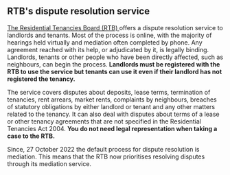 ##  RTB's dispute resolution service

[ The Residential Tenancies Board (RTB) ](https://www.rtb.ie/) offers a
dispute resolution service to landlords and tenants. Most of the process is
online, with the majority of hearings held virtually and mediation often
completed by phone. Any agreement reached with its help, or adjudicated by it,
is legally binding. Landlords, tenants or other people who have been directly
affected, such as neighbours, can begin the process. **Landlords must be
registered with the RTB to use the service but tenants can use it even if
their landlord has not registered the tenancy.**

The service covers disputes about deposits, lease terms, termination of
tenancies, rent arrears, market rents, complaints by neighbours, breaches of
statutory obligations by either landlord or tenant and any other matters
related to the tenancy. It can also deal with disputes about terms of a lease
or other tenancy agreements that are not specified in the Residential
Tenancies Act 2004. **You do not need legal representation when taking a case
to the RTB.**

Since, 27 October 2022 the default process for dispute resolution is
mediation. This means that the RTB now prioritises resolving disputes through
its mediation service.
